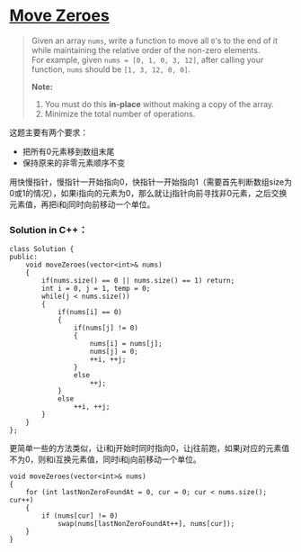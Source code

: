 # [Move Zeroes][1]
> Given an array `nums`, write a function to move all `0`'s to the end of it while maintaining the relative order of the non-zero elements.  
> For example, given `nums = [0, 1, 0, 3, 12]`, after calling your function, `nums` should be `[1, 3, 12, 0, 0]`.  
> 
> **Note:**
> 
> 1. You must do this **in-place** without making a copy of the array.  
> 2. Minimize the total number of operations.

这题主要有两个要求：

- 把所有0元素移到数组末尾
- 保持原来的非零元素顺序不变

用快慢指针，慢指针一开始指向0，快指针一开始指向1（需要首先判断数组size为0或1的情况），如果i指向的元素为0，那么就让j指针向前寻找非0元素，之后交换元素值，再把i和j同时向前移动一个单位。  

### Solution in C++：

	class Solution {
	public:
	    void moveZeroes(vector<int>& nums) 
	    {
	        if(nums.size() == 0 || nums.size() == 1) return;
	        int i = 0, j = 1, temp = 0;
	        while(j < nums.size())
	        {
	            if(nums[i] == 0)
	            {
	                if(nums[j] != 0)
	                {
	                    nums[i] = nums[j];
	                    nums[j] = 0;
	                    ++i, ++j;
	                }
	                else
	                    ++j;
	            }
	            else
	                ++i, ++j;
	        }
	    }
	};

更简单一些的方法类似，让i和j开始时同时指向0，让j往前跑，如果j对应的元素值不为0，则和i互换元素值，同时i和j向前移动一个单位。

	void moveZeroes(vector<int>& nums) 
	{
	    for (int lastNonZeroFoundAt = 0, cur = 0; cur < nums.size(); cur++) 
		{
	        if (nums[cur] != 0)
	            swap(nums[lastNonZeroFoundAt++], nums[cur]);
	    }
	}



[1]:https://leetcode.com/problems/move-zeroes/description/